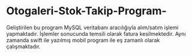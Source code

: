 # Otogaleri-Stok-Takip-Program-
Geliştirilen bu program MySQL veritabanı aracılığıyla alım/satım işlemi yapmaktadır. İşlemler sonucunda temsili olarak fatura kesilmektedir. Aynı zamanda swift ile yazılmış mobil program ile eş zamanlı olarak çalışmaktadır.
